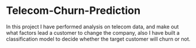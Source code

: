 # Telecom-Churn-Prediction
In this project I have performed analysis on telecom data, and make out what factors lead a customer to change the company, also I have built a classification model to decide whether the target customer will churn or not. 
